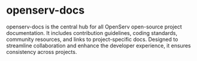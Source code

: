 # openserv-docs
openserv-docs is the central hub for all OpenServ open-source project documentation. It includes contribution guidelines, coding standards, community resources, and links to project-specific docs. Designed to streamline collaboration and enhance the developer experience, it ensures consistency across projects.
